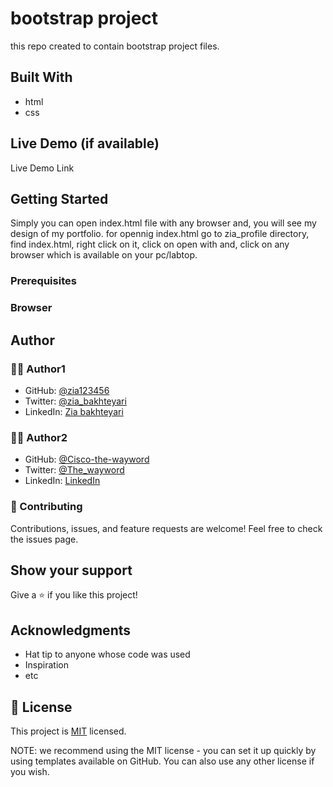 # bootstrap project
this repo created to contain bootstrap project files.
## Built With
- html
- css
## Live Demo (if available)
Live Demo Link
## Getting Started
Simply you can open index.html file with any browser and, you will see my design of my portfolio.
for opennig index.html go to zia_profile directory, find index.html, right click on it, click on open with and, click on any browser which is available on your pc/labtop. 
### Prerequisites
### Browser
## Author
### 🧑🏻 Author1
- GitHub: [@zia123456](https://github.com/Zia123456)
- Twitter: [@zia_bakhteyari](https://twitter.com/home)
- LinkedIn: [Zia bakhteyari](https://www.linkedin.com/in/mohammad-zia-bakhteyari-8b8a861a5/)
### 🧑🏻 Author2
- GitHub: [@Cisco-the-wayword](https://github.com/Cisco-the-wayword)
- Twitter: [@The_wayword](https://twitter.com/the_wayword1)
- LinkedIn: [LinkedIn](https://www.linkedin.com/in/boluwatife-adegboyega-9397a81b3?lipi=urn%3Ali%3Apage%3Ad_flagship3_profile_view_base_contact_details%3BNGz7hXcRTTWAVNixcs9b%2FA%3D%3D)
### 🤝 Contributing
Contributions, issues, and feature requests are welcome!
Feel free to check the issues page.
## Show your support
Give a ⭐️ if you like this project!

## Acknowledgments
- Hat tip to anyone whose code was used
- Inspiration
- etc
## 📝 License

This project is [MIT](https://github.com/git/git-scm.com/blob/main/MIT-LICENSE.txt) licensed.

NOTE: we recommend using the MIT license - you can set it up quickly by using templates available on GitHub. You can also use any other license if you wish.
